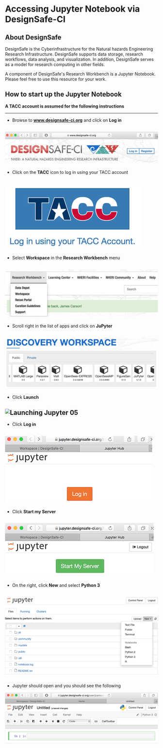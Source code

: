 # Accessing Jupyter Notebook via DesignSafe-CI

## About DesignSafe

DesignSafe is the Cyberinfrastructure for the Natural hazards Engineering Research Infrastructure.  DesignSafe supports data storage, research workflows, data analysis, and visualization.  In addition, DesignSafe serves as a model for research computing in other fields.  

A component of DesignSafe's Research Workbench is a Jupyter Notebook.  Please feel free to use this resource for your work.


## How to start up the Jupyter Notebook

**A TACC account is assumed for the following instructions**

---
* Browse to **www.designsafe-ci.org** and click on **Log in**

![Launching Jupyter 01](fig/launching_jupyter_01.png)
---

* Click on the **TACC** icon to log in using your TACC account

![Launching Jupyter 02](fig/launching_jupyter_02.png)
---

* Select **Workspace** in the **Research Workbench** menu

![Launching Jupyter 03](fig/launching_jupyter_03.png)
---

* Scroll right in the list of apps and click on **JuPyter** 

![Launching Jupyter 04](fig/launching_jupyter_04.png)
---

* Click **Launch**

![Launching Jupyter 05](launching_jupyter_05.png)
---

* Click **Log in**

![Launching Jupyter 06](fig/launching_jupyter_06.png)
---

* Click **Start my Server**

![Launching Jupyter 07](fig/launching_jupyter_07.png)
---

* On the right, click **New** and select **Python 3**

![Launching Jupyter 08](fig/launching_jupyter_08.png)
---

* Jupyter should open and you should see the following

![Launching Jupyter 09](fig/launching_jupyter_09.png)
